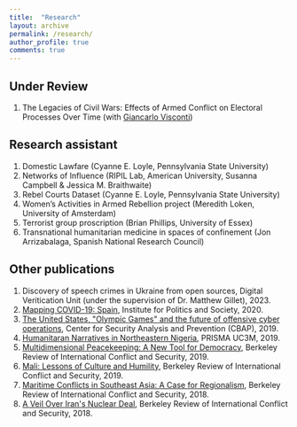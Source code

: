 ```yaml
---
title:  "Research"
layout: archive
permalink: /research/
author_profile: true
comments: true
---
```

## Under Review
1. The Legacies of Civil Wars: Effects of Armed Conflict on Electoral Processes Over Time (with [Giancarlo Visconti](https://www.giancarlovisconti.com/))

## Research assistant
1. Domestic Lawfare (Cyanne E. Loyle, Pennsylvania State University)
2. Networks of Influence (RIPIL Lab, American University, Susanna Campbell & Jessica M. Braithwaite)
3. Rebel Courts Dataset (Cyanne E. Loyle, Pennsylvania State University)
4. Women’s Activities in Armed Rebellion project (Meredith Loken, University of Amsterdam)
5. Terrorist group proscription (Brian Phillips, University of Essex)
6. Transnational humanitarian medicine in spaces of confinement (Jon Arrizabalaga, Spanish National Research Council)

## Other publications
1. Discovery of speech crimes in Ukraine from open sources, Digital Veritication Unit (under the supervision of Dr. Matthew Gillet), 2023.
2. [Mapping COVID-19: Spain](https://www.politikaspolecnost.cz/en/spain/), Institute for Politics and Society, 2020.
3. [The United States, "Olympic Games" and the future of offensive cyber operations](https://cbap.cz/archiv/4305), Center for Security Analysis and Prevention (CBAP), 2019.
4. [Humanitaran Narratives in Northeastern Nigeria](https://somosprismauc3m.wordpress.com/2019/12/01/narrativas-humanitarias-en-el-noreste-de-nigeria/), PRISMA UC3M, 2019.
5. [Multidimensional Peacekeeping: A New Tool for Democracy](https://www.ocf.berkeley.edu/~rics/multidimensional-peacekeeping-a-new-tool-for-democracy/), Berkeley Review of International Conflict and Security, 2019.
6. [Mali: Lessons of Culture and Humility](https://www.ocf.berkeley.edu/~rics/mali-lessons-of-culture-and-humility/), Berkeley Review of International Conflict and Security, 2019.
7. [Maritime Conflicts in Southeast Asia: A Case for Regionalism](https://www.ocf.berkeley.edu/~rics/maritime-conflicts-in-southeast-asia-a-case-for-regionalism/), Berkeley Review of International Conflict and Security, 2018.
8. [A Veil Over Iran's Nuclear Deal](https://www.ocf.berkeley.edu/~rics/a-veil-over-irans-nuclear-deal/), Berkeley Review of International Conflict and Security, 2018.
